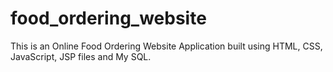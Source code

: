 # food_ordering_website
This is an Online Food Ordering Website Application built using HTML, CSS, JavaScript, JSP files and My SQL.
